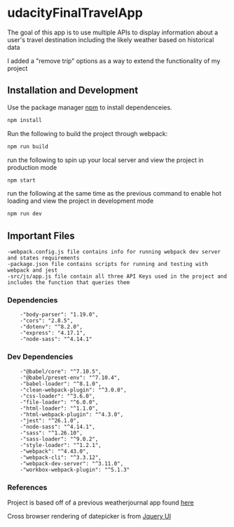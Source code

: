 # udacityFinalTravelApp

The goal of this app is to use multiple APIs to display information about a user's travel destination including the likely weather based on historical data

I added a "remove trip" options as a way to extend the functionality of my project

## Installation and Development

Use the package manager [npm](https://www.npmjs.com/) to install dependenceies.

```bash
npm install
```

Run the following to build the project through webpack:

```bash
npm run build
```

run the following to spin up your local server and view the project in production mode
```bash
npm start
```

run the following at the same time as the previous command to enable hot loading and view the project in development mode
```bash
npm run dev
```

## Important Files

    -webpack.config.js file contains info for running webpack dev server and states requirements
    -package.json file contains scripts for running and testing with webpack and jest
    -src/js/app.js file contain all three API Keys used in the project and includes the function that queries them


### Dependencies

        -"body-parser": "1.19.0",
        -"cors": "2.8.5",
        -"dotenv": "^8.2.0",
        -"express": "4.17.1",
        -"node-sass": "^4.14.1"

### Dev Dependencies

        -"@babel/core": "^7.10.5",
        -"@babel/preset-env": "^7.10.4",
        -"babel-loader": "^8.1.0",
        -"clean-webpack-plugin": "^3.0.0",
        -"css-loader": "^3.6.0",
        -"file-loader": "^6.0.0",
        -"html-loader": "^1.1.0",
        -"html-webpack-plugin": "^4.3.0",
        -"jest": "^26.1.0",
        -"node-sass": "^4.14.1",
        -"sass": "^1.26.10",
        -"sass-loader": "^9.0.2",
        -"style-loader": "^1.2.1",
        -"webpack": "^4.43.0",
        -"webpack-cli": "^3.3.12",
        -"webpack-dev-server": "^3.11.0",
        -"workbox-webpack-plugin": "^5.1.3"

### References

Project is based off of a previous weatherjournal app found [here](https://github.com/aryamurthi/udacityWeatherJournalApp)

Cross browser rendering of datepicker is from [Jquery UI](https://jqueryui.com/datepicker/) 


